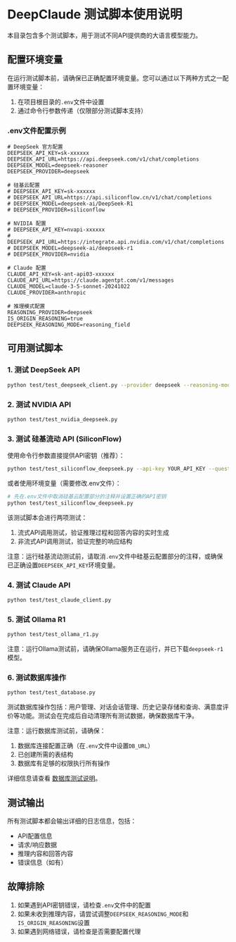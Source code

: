 # DeepClaude 测试脚本使用说明

本目录包含多个测试脚本，用于测试不同API提供商的大语言模型能力。

## 配置环境变量

在运行测试脚本前，请确保已正确配置环境变量。您可以通过以下两种方式之一配置环境变量：

1. 在项目根目录的`.env`文件中设置
2. 通过命令行参数传递（仅限部分测试脚本支持）

### .env文件配置示例

```env
# DeepSeek 官方配置
DEEPSEEK_API_KEY=sk-xxxxxx
DEEPSEEK_API_URL=https://api.deepseek.com/v1/chat/completions
DEEPSEEK_MODEL=deepseek-reasoner
DEEPSEEK_PROVIDER=deepseek

# 硅基云配置
# DEEPSEEK_API_KEY=sk-xxxxxx
# DEEPSEEK_API_URL=https://api.siliconflow.cn/v1/chat/completions
# DEEPSEEK_MODEL=deepseek-ai/DeepSeek-R1
# DEEPSEEK_PROVIDER=siliconflow

# NVIDIA 配置
# DEEPSEEK_API_KEY=nvapi-xxxxxx
# DEEPSEEK_API_URL=https://integrate.api.nvidia.com/v1/chat/completions
# DEEPSEEK_MODEL=deepseek-ai/deepseek-r1
# DEEPSEEK_PROVIDER=nvidia

# Claude 配置
CLAUDE_API_KEY=sk-ant-api03-xxxxxx
CLAUDE_API_URL=https://claude.agentpt.com/v1/messages
CLAUDE_MODEL=claude-3-5-sonnet-20241022
CLAUDE_PROVIDER=anthropic

# 推理模式配置
REASONING_PROVIDER=deepseek
IS_ORIGIN_REASONING=true
DEEPSEEK_REASONING_MODE=reasoning_field
```

## 可用测试脚本

### 1. 测试 DeepSeek API

```bash
python test/test_deepseek_client.py --provider deepseek --reasoning-mode auto --question "计算1+1等于几?"
```

### 2. 测试 NVIDIA API

```bash
python test/test_nvidia_deepseek.py
```

### 3. 测试 硅基流动 API (SiliconFlow)

使用命令行参数直接提供API密钥（推荐）：

```bash
python test/test_siliconflow_deepseek.py --api-key YOUR_API_KEY --question "中国大模型行业未来展望如何？"
```

或者使用环境变量（需要修改.env文件）：

```bash
# 先在.env文件中取消硅基云配置部分的注释并设置正确的API密钥
python test/test_siliconflow_deepseek.py
```

该测试脚本会进行两项测试：
1. 流式API调用测试，验证推理过程和回答内容的实时生成
2. 非流式API调用测试，验证完整的响应结构

注意：运行硅基流动测试前，请取消`.env`文件中硅基云配置部分的注释，或确保已正确设置`DEEPSEEK_API_KEY`环境变量。

### 4. 测试 Claude API

```bash
python test/test_claude_client.py
```

### 5. 测试 Ollama R1

```bash
python test/test_ollama_r1.py
```

注意：运行Ollama测试前，请确保Ollama服务正在运行，并已下载`deepseek-r1`模型。

### 6. 测试数据库操作

```bash
python test/test_database.py
```

测试数据库操作包括：用户管理、对话会话管理、历史记录存储和查询、满意度评价等功能。测试会在完成后自动清理所有测试数据，确保数据库干净。

注意：运行数据库测试前，请确保：
1. 数据库连接配置正确（在`.env`文件中设置`DB_URL`）
2. 已创建所需的表结构
3. 数据库有足够的权限执行所有操作

详细信息请查看 [数据库测试说明](README_database_test.md)。

## 测试输出

所有测试脚本都会输出详细的日志信息，包括：

- API配置信息
- 请求/响应数据
- 推理内容和回答内容
- 错误信息（如有）

## 故障排除

1. 如果遇到API密钥错误，请检查`.env`文件中的配置
2. 如果未收到推理内容，请尝试调整`DEEPSEEK_REASONING_MODE`和`IS_ORIGIN_REASONING`设置
3. 如果遇到网络错误，请检查是否需要配置代理 